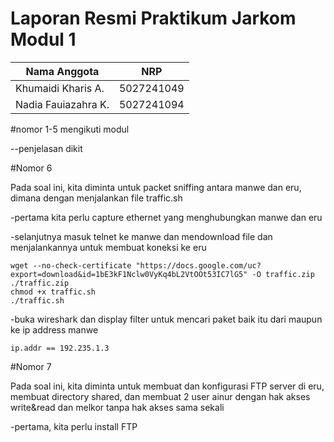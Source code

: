 # Laporan Resmi Praktikum Jarkom Modul 1

| Nama Anggota | NRP |
|--------------|-----|
|Khumaidi Kharis A. | 5027241049|
|Nadia Fauiazahra K. | 5027241094|


#nomor 1-5 mengikuti modul

--penjelasan dikit

#Nomor  6

Pada soal ini, kita diminta untuk packet sniffing antara manwe dan eru, dimana dengan menjalankan file traffic.sh 

-pertama kita perlu capture ethernet yang menghubungkan manwe dan eru

-selanjutnya masuk telnet ke manwe dan mendownload file dan menjalankannya untuk membuat koneksi ke eru
        
    wget --no-check-certificate "https://docs.google.com/uc?export=download&id=1bE3kF1Nclw0VyKq4bL2VtOOt53IC7lG5" -O traffic.zip
    ./traffic.zip
    chmod +x traffic.sh
    ./traffic.sh

-buka wireshark dan display filter untuk mencari paket baik itu dari maupun ke ip address manwe

    ip.addr == 192.235.1.3

#Nomor 7

Pada soal ini, kita diminta untuk membuat dan konfigurasi FTP server di eru, membuat directory shared, dan membuat 2 user ainur dengan hak akses write&read dan melkor tanpa hak akses sama sekali 

-pertama, kita perlu install FTP 
